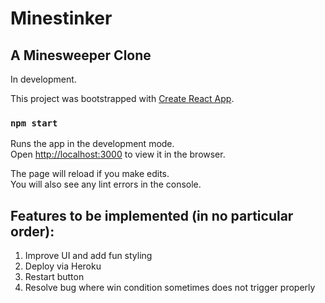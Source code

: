 # Minestinker

## A Minesweeper Clone

In development.

This project was bootstrapped with [Create React App](https://github.com/facebook/create-react-app).

### `npm start`

Runs the app in the development mode.\
Open [http://localhost:3000](http://localhost:3000) to view it in the browser.

The page will reload if you make edits.\
You will also see any lint errors in the console.

## Features to be implemented (in no particular order):

1) Improve UI and add fun styling
2) Deploy via Heroku
3) Restart button
4) Resolve bug where win condition sometimes does not trigger properly